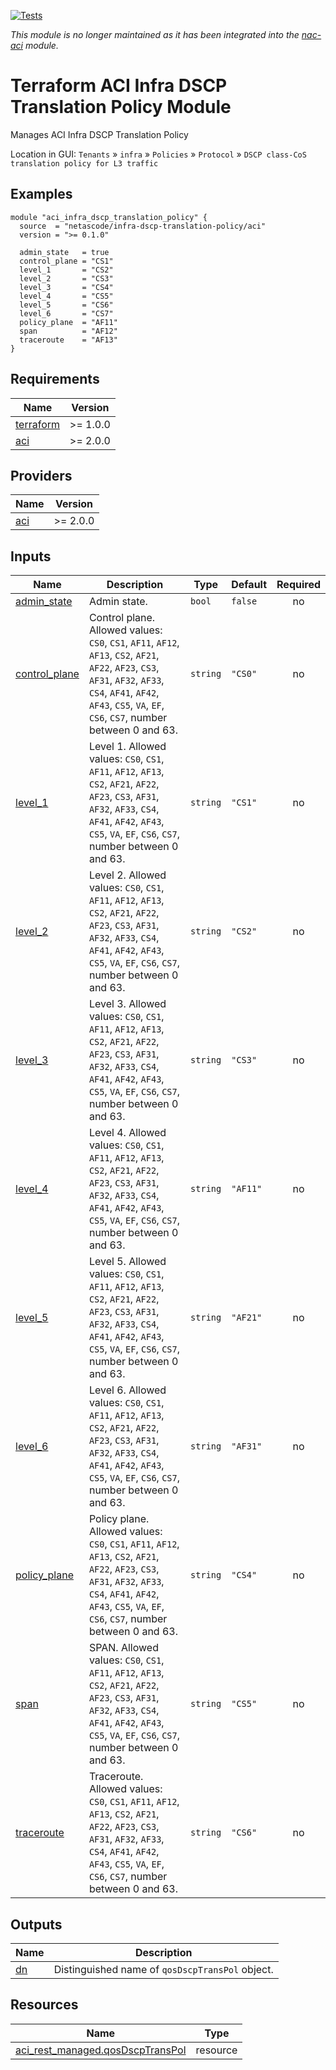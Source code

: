 <!-- BEGIN_TF_DOCS -->
[![Tests](https://github.com/netascode/terraform-aci-infra-dscp-translation-policy/actions/workflows/test.yml/badge.svg)](https://github.com/netascode/terraform-aci-infra-dscp-translation-policy/actions/workflows/test.yml)

*This module is no longer maintained as it has been integrated into the [nac-aci](https://github.com/netascode/terraform-aci-nac-aci) module.*

# Terraform ACI Infra DSCP Translation Policy Module

Manages ACI Infra DSCP Translation Policy

Location in GUI:
`Tenants` » `infra` » `Policies` » `Protocol` » `DSCP class-CoS translation policy for L3 traffic`

## Examples

```hcl
module "aci_infra_dscp_translation_policy" {
  source  = "netascode/infra-dscp-translation-policy/aci"
  version = ">= 0.1.0"

  admin_state   = true
  control_plane = "CS1"
  level_1       = "CS2"
  level_2       = "CS3"
  level_3       = "CS4"
  level_4       = "CS5"
  level_5       = "CS6"
  level_6       = "CS7"
  policy_plane  = "AF11"
  span          = "AF12"
  traceroute    = "AF13"
}
```

## Requirements

| Name | Version |
|------|---------|
| <a name="requirement_terraform"></a> [terraform](#requirement\_terraform) | >= 1.0.0 |
| <a name="requirement_aci"></a> [aci](#requirement\_aci) | >= 2.0.0 |

## Providers

| Name | Version |
|------|---------|
| <a name="provider_aci"></a> [aci](#provider\_aci) | >= 2.0.0 |

## Inputs

| Name | Description | Type | Default | Required |
|------|-------------|------|---------|:--------:|
| <a name="input_admin_state"></a> [admin\_state](#input\_admin\_state) | Admin state. | `bool` | `false` | no |
| <a name="input_control_plane"></a> [control\_plane](#input\_control\_plane) | Control plane. Allowed values: `CS0`, `CS1`, `AF11`, `AF12`, `AF13`, `CS2`, `AF21`, `AF22`, `AF23`, `CS3`, `AF31`, `AF32`, `AF33`, `CS4`, `AF41`, `AF42`, `AF43`, `CS5`, `VA`, `EF`, `CS6`, `CS7`, number between 0 and 63. | `string` | `"CS0"` | no |
| <a name="input_level_1"></a> [level\_1](#input\_level\_1) | Level 1. Allowed values: `CS0`, `CS1`, `AF11`, `AF12`, `AF13`, `CS2`, `AF21`, `AF22`, `AF23`, `CS3`, `AF31`, `AF32`, `AF33`, `CS4`, `AF41`, `AF42`, `AF43`, `CS5`, `VA`, `EF`, `CS6`, `CS7`, number between 0 and 63. | `string` | `"CS1"` | no |
| <a name="input_level_2"></a> [level\_2](#input\_level\_2) | Level 2. Allowed values: `CS0`, `CS1`, `AF11`, `AF12`, `AF13`, `CS2`, `AF21`, `AF22`, `AF23`, `CS3`, `AF31`, `AF32`, `AF33`, `CS4`, `AF41`, `AF42`, `AF43`, `CS5`, `VA`, `EF`, `CS6`, `CS7`, number between 0 and 63. | `string` | `"CS2"` | no |
| <a name="input_level_3"></a> [level\_3](#input\_level\_3) | Level 3. Allowed values: `CS0`, `CS1`, `AF11`, `AF12`, `AF13`, `CS2`, `AF21`, `AF22`, `AF23`, `CS3`, `AF31`, `AF32`, `AF33`, `CS4`, `AF41`, `AF42`, `AF43`, `CS5`, `VA`, `EF`, `CS6`, `CS7`, number between 0 and 63. | `string` | `"CS3"` | no |
| <a name="input_level_4"></a> [level\_4](#input\_level\_4) | Level 4. Allowed values: `CS0`, `CS1`, `AF11`, `AF12`, `AF13`, `CS2`, `AF21`, `AF22`, `AF23`, `CS3`, `AF31`, `AF32`, `AF33`, `CS4`, `AF41`, `AF42`, `AF43`, `CS5`, `VA`, `EF`, `CS6`, `CS7`, number between 0 and 63. | `string` | `"AF11"` | no |
| <a name="input_level_5"></a> [level\_5](#input\_level\_5) | Level 5. Allowed values: `CS0`, `CS1`, `AF11`, `AF12`, `AF13`, `CS2`, `AF21`, `AF22`, `AF23`, `CS3`, `AF31`, `AF32`, `AF33`, `CS4`, `AF41`, `AF42`, `AF43`, `CS5`, `VA`, `EF`, `CS6`, `CS7`, number between 0 and 63. | `string` | `"AF21"` | no |
| <a name="input_level_6"></a> [level\_6](#input\_level\_6) | Level 6. Allowed values: `CS0`, `CS1`, `AF11`, `AF12`, `AF13`, `CS2`, `AF21`, `AF22`, `AF23`, `CS3`, `AF31`, `AF32`, `AF33`, `CS4`, `AF41`, `AF42`, `AF43`, `CS5`, `VA`, `EF`, `CS6`, `CS7`, number between 0 and 63. | `string` | `"AF31"` | no |
| <a name="input_policy_plane"></a> [policy\_plane](#input\_policy\_plane) | Policy plane. Allowed values: `CS0`, `CS1`, `AF11`, `AF12`, `AF13`, `CS2`, `AF21`, `AF22`, `AF23`, `CS3`, `AF31`, `AF32`, `AF33`, `CS4`, `AF41`, `AF42`, `AF43`, `CS5`, `VA`, `EF`, `CS6`, `CS7`, number between 0 and 63. | `string` | `"CS4"` | no |
| <a name="input_span"></a> [span](#input\_span) | SPAN. Allowed values: `CS0`, `CS1`, `AF11`, `AF12`, `AF13`, `CS2`, `AF21`, `AF22`, `AF23`, `CS3`, `AF31`, `AF32`, `AF33`, `CS4`, `AF41`, `AF42`, `AF43`, `CS5`, `VA`, `EF`, `CS6`, `CS7`, number between 0 and 63. | `string` | `"CS5"` | no |
| <a name="input_traceroute"></a> [traceroute](#input\_traceroute) | Traceroute. Allowed values: `CS0`, `CS1`, `AF11`, `AF12`, `AF13`, `CS2`, `AF21`, `AF22`, `AF23`, `CS3`, `AF31`, `AF32`, `AF33`, `CS4`, `AF41`, `AF42`, `AF43`, `CS5`, `VA`, `EF`, `CS6`, `CS7`, number between 0 and 63. | `string` | `"CS6"` | no |

## Outputs

| Name | Description |
|------|-------------|
| <a name="output_dn"></a> [dn](#output\_dn) | Distinguished name of `qosDscpTransPol` object. |

## Resources

| Name | Type |
|------|------|
| [aci_rest_managed.qosDscpTransPol](https://registry.terraform.io/providers/CiscoDevNet/aci/latest/docs/resources/rest_managed) | resource |
<!-- END_TF_DOCS -->